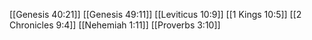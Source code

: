 [[Genesis 40:21]]
[[Genesis 49:11]]
[[Leviticus 10:9]]
[[1 Kings 10:5]]
[[2 Chronicles 9:4]]
[[Nehemiah 1:11]]
[[Proverbs 3:10]]
